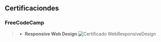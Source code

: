 ## Certificaciondes

### FreeCodeCamp
> - **Responsive Web Design**
>![Certificado WebResponsiveDesign](https://cdn.discordapp.com/attachments/1165956356403113984/1249378244004806707/image.png?ex=666715a9&is=6665c429&hm=b55fc6650bea9e17bf596b7261e50b8954f3d4ed849ed9518970989f6bc3a448&)